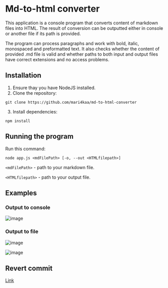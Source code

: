 # Md-to-html converter
This application is a console program that converts content of markdown files into HTML. The result of conversion can be outputted either in console or another file if its path is provided. 

The program can process paragraphs and work with bold, italic, monospaced and preformatted text. It also checks whether the content of provided .md file is valid and whether paths to both input and output files have correct extensions and no access problems. 

## Installation
1. Ensure thay you have NodeJS installed.
2. Clone the repository:
```shell
git clone https://github.com/mari4kaa/md-to-html-converter
```
3. Install dependencies:
```shell
npm install
```

## Running the program
Run this command:
```shell
node app.js <mdFilePath> [-o, --out <HTMLfilepath>]
```
`<mdFilePath>` - path to your markdown file.

`<HTMLfilepath>` - path to your output file.

## Examples
### Output to console
![image](https://github.com/mari4kaa/md-to-html-converter/assets/103357823/20bbc572-22dc-45d9-8545-ccaecc3b5ace)

### Output to file
![image](https://github.com/mari4kaa/md-to-html-converter/assets/103357823/b2ff6a6d-6f6a-49c7-ac40-074b7425c1e6)

![image](https://github.com/mari4kaa/md-to-html-converter/assets/103357823/29dacc35-b8bb-42f8-956e-289e28f67957)

## Revert commit
[Link](https://github.com/mari4kaa/md-to-html-converter/commit/fb395a99633d69288dc1470b86a2c59fdc2cf6de)
